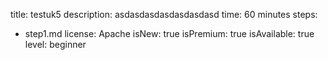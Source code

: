 title: testuk5
description: asdasdasdasdasdasdasd
time: 60 minutes
steps:
  - step1.md
license: Apache
isNew: true
isPremium: true
isAvailable: true
level: beginner
